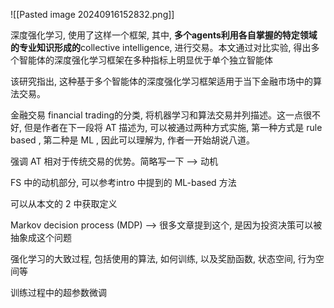 
![[Pasted image 20240916152832.png]]



深度强化学习, 使用了这样一个框架, 其中, **多个agents利用各自掌握的特定领域的专业知识形成的**collective intelligence, 进行交易。本文通过对比实验, 得出多个智能体的深度强化学习框架在多种指标上明显优于单个独立智能体

该研究指出, 这种基于多个智能体的深度强化学习框架适用于当下金融市场中的算法交易。

金融交易 financial trading的分类, 将机器学习和算法交易并列描述。这一点很不好, 但是作者在下一段将 AT 描述为, 可以被通过两种方式实施, 第一种方式是 rule based , 第二种是 ML , 因此可以理解为, 作者一开始胡说八道。

强调 AT 相对于传统交易的优势。简略写一下 --> 动机

FS 中的动机部分, 可以参考intro 中提到的 ML-based 方法

可以从本文的 2 中获取定义


Markov decision process (MDP) --> 很多文章提到这个, 是因为投资决策可以被抽象成这个问题

强化学习的大致过程, 包括使用的算法, 如何训练, 以及奖励函数, 状态空间, 行为空间等

训练过程中的超参数微调
